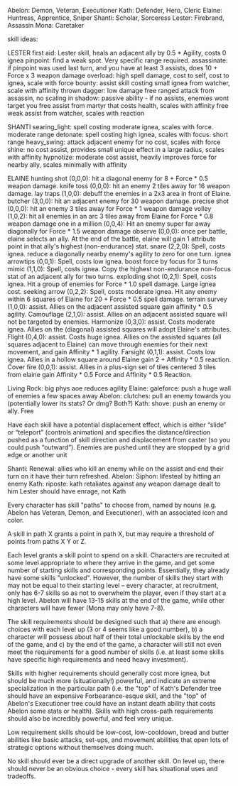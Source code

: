 Abelon: Demon, Veteran, Executioner
Kath:   Defender, Hero, Cleric
Elaine: Huntress, Apprentice, Sniper
Shanti: Scholar, Sorceress
Lester: Firebrand, Assassin
Mona:   Caretaker

skill ideas:

LESTER
first aid: Lester skill, heals an adjacent ally by 0.5 * Agility, costs 0 ignea
pinpoint: find a weak spot. Very specific range required.
assassinate: if pinpoint was used last turn, and you have at least 3 assists,
does 10 + Force x 3 weapon damage
overload: high spell damage, cost to self, cost to ignea, scale with force
bounty: assist skill costing small ignea from watcher, scale with affinity
thrown dagger: low damage free ranged attack from assassin, no scaling
in shadow: passive ability - if no assists, enemies wont target you
free assist from martyr that costs health, scales with affinity
free weak assist from watcher, scales with reaction

SHANTI
searing_light: spell costing moderate ignea, scales with force. moderate range
detonate: spell costing high ignea, scales with focus. short range
heavy_swing: attack adjacent enemy for no cost, scales with force
shine: no cost assist, provides small unique effect in a large radius, scales with affinity
hypnotize: moderate cost assist, heavily improves force for nearby ally, scales minimally with affinity

ELAINE
hunting shot (0,0,0): hit a diagonal enemy for 8 + Force * 0.5 weapon damage.
knife toss (0,0,0): hit an enemy 2 tiles away for 16 weapon damage.
lay traps (1,0,0): debuff the enemies in a 2x3 area in front of Elaine.
butcher (3,0,0): hit an adjacent enemy for 30 weapon damage.
precise shot (0,0,0): hit an enemy 3 tiles away for Force * 1 weapon damage
volley (1,0,2): hit all enemies in an arc 3 tiles away from Elaine for Force * 0.8
weapon damage
one in a million (0,0,4): Hit an enemy super far away diagonally for Force * 1.5 weapon
damage
observe (0,0,0): once per battle, elaine selects an ally. At the end of the battle,
elaine will gain 1 attribute point in that ally's highest (non-endurance) stat.
snare (2,2,0): Spell, costs ignea. reduce a diagonally nearby enemy's agility to zero
for one turn.
ignea arrowtips (0,0,1): Spell, costs low ignea. boost force by focus for 3 turns
mimic (1,1,0): Spell, costs ignea. Copy the highest non-endurance non-focus stat of an
adjacent ally for two turns.
exploding shot (0,2,1): Spell, costs ignea. Hit a group of enemies for Force * 1.0 spell
damage. Large ignea cost.
seeking arrow (0,2,2): Spell, costs moderate ignea. Hit any enemy within 6 squares of Elaine for
20 + Force * 0.5 spell damage.
terrain survey (1,0,0): assist. Allies on the adjacent assisted square gain affinity * 0.5
agility.
Camouflage (2,1,0): assist. Allies on an adjacent assisted square will not be targeted
by enemies.
Harmonize (0,3,0): assist. Costs moderate ignea. Allies on the (diagonal) assisted
squares will adopt Elaine's attributes.
Flight (0,4,0): assist. Costs huge ignea. Allies on the assisted squares (all squares
adjacent to Elaine) can move through enemies for their next movement, and gain
Affinity * 1 agility.
Farsight (0,1,1): assist. Costs low ignea. Allies in a hollow square around Elaine
gain 2 + Affinity * 0.5 reaction.
Cover fire (0,0,1): assist. Allies in a plus-sign set of tiles centered 3 tiles
from elaine gain Affinity * 0.5 Force and Affinity * 0.5 Reaction.

Living Rock: big phys aoe reduces agility
Elaine: galeforce: push a huge wall of enemies a few spaces away
Abelon: clutches: pull an enemy towards you (potentially lower its stats? Or dmg? Both?)
Kath: shove: push an enemy or ally. Free

Have each skill have a potential displacement effect, which is either “slide” or “teleport” (controls animation) and specifies the distance/direction pushed as a function of skill direction and displacement from caster (so you could push “outward”). Enemies are pushed until they are stopped by a grid edge or another unit

Shanti: Renewal: allies who kill an enemy while on the assist and end their turn on it have their turn refreshed.
Abelon: Siphon: lifesteal by hitting an enemy
Kath: riposte: kath retaliates against any weapon damage dealt to him
Lester should have enrage, not Kath

Every character has skill "paths" to choose from, named by nouns
(e.g. Abelon has Veteran, Demon, and Executioner), with an associated icon and
color.

A skill in path X grants a point in path X, but may require a threshold of
points from paths X Y or Z.

Each level grants a skill point to spend on a skill. Characters are recruited at some level appropriate to where they arrive in the game, and get some number of starting skills and corresponding points. Essentially, they already have some skills "unlocked". However, the number of skills they start with may not be equal to their starting level – every character, at recruitment, only has 6-7 skills so as not to overwhelm the player, even if they start at a high level. Abelon will have 13-15 skills at the end of the game, while other characters will have fewer (Mona may only have 7-8).

The skill requirements should be designed such that a) there are enough choices
with each level up (3 or 4 seems like a good number), b) a character will
possess about half of their total unlockable skills by the end of the game,
and c) by the end of the game, a character will still not even meet the
requirements for a good number of skills (i.e. at least some skills have
specific high requirements and need heavy investment).

Skills with higher requirements should generally cost more ignea, but should be
much more (situationally!) powerful, and indicate an extreme specialization in
the particular path (i.e. the "top" of Kath's Defender tree should have an
expensive Forbearance-esque skill, and the "top" of Abelon's Executioner tree
could have an instant death ability that costs Abelon some stats or health).
Skills with high cross-path requirements should also be incredibly powerful,
and feel very unique.

Low requirement skills should be low-cost, low-cooldown, bread and butter
abilities like basic attacks, set-ups, and movement abilities that open lots of
strategic options without themselves doing much.

No skill should ever be a direct upgrade of another skill. On level up, there
should never be an obvious choice - every skill has situational uses and
tradeoffs.
